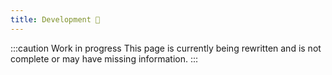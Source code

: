 ```yaml
---
title: Development 🚧
---
```


:::caution Work in progress
This page is currently being rewritten and is not complete or may have missing information.
:::

